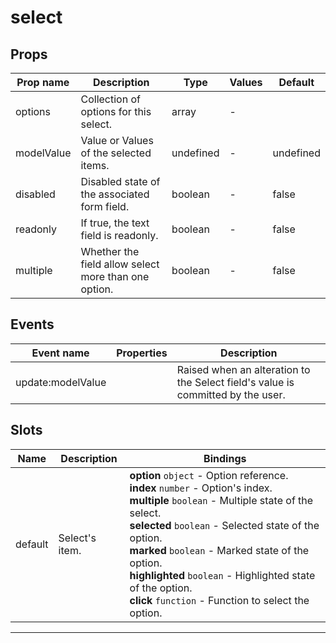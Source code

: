 # select

## Props

| Prop name  | Description                                          | Type      | Values | Default   |
| ---------- | ---------------------------------------------------- | --------- | ------ | --------- |
| options    | Collection of options for this select.               | array     | -      |           |
| modelValue | Value or Values of the selected items.               | undefined | -      | undefined |
| disabled   | Disabled state of the associated form field.         | boolean   | -      | false     |
| readonly   | If true, the text field is readonly.                 | boolean   | -      | false     |
| multiple   | Whether the field allow select more than one option. | boolean   | -      | false     |

## Events

| Event name        | Properties | Description                                                                     |
| ----------------- | ---------- | ------------------------------------------------------------------------------- |
| update:modelValue |            | Raised when an alteration to the Select field's value is committed by the user. |

## Slots

| Name    | Description    | Bindings                                                                                                                                                                                                                                                                                                                                                                           |
| ------- | -------------- | ---------------------------------------------------------------------------------------------------------------------------------------------------------------------------------------------------------------------------------------------------------------------------------------------------------------------------------------------------------------------------------- |
| default | Select's item. | **option** `object` - Option reference.<br>**index** `number` - Option's index.<br>**multiple** `boolean` - Multiple state of the select.<br>**selected** `boolean` - Selected state of the option.<br>**marked** `boolean` - Marked state of the option.<br>**highlighted** `boolean` - Highlighted state of the option.<br>**click** `function` - Function to select the option. |

---
